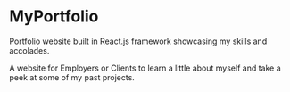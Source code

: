 # MyPortfolio
 Portfolio website built in React.js framework showcasing my skills and accolades. 

A website for Employers or Clients to learn a little about myself and take a peek at some of my past projects.

